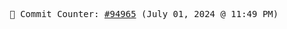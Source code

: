 <p align="center">
    <samp>
        📮 Commit Counter: <a href="https://github.com/Javascript-void0/Javascript-void0/commits/main">#94965</a> (July 01, 2024 @ 11:49 PM)
    </samp>
</p>